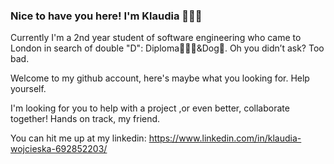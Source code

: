 ### Nice to have you here! I'm Klaudia 🧝🏻‍♀️

Currently I'm a 2nd year student of software engineering who came to London in search of double "D": Diploma👩🏼‍🎓&Dog🐶. Oh you didn’t ask? Too bad.

Welcome to my github account, here's maybe what you looking for. Help yourself.

I'm looking for you to help with a project ,or even better, collaborate together! Hands on track, my friend.

You can hit me up at my linkedin: https://www.linkedin.com/in/klaudia-wojcieska-692852203/ 



<!--
**claudmiine/claudmiine** is a ✨ _special_ ✨ repository because its `README.md` (this file) appears on your GitHub profile.

Here are some ideas to get you started:

- 🔭 I’m currently working on ...
- 🌱 I’m currently learning ...
- 👯 I’m looking to collaborate on ...
- 🤔 I’m looking for help with ...
- 💬 Ask me about ...
- 📫 How to reach me: ...
- 😄 Pronouns: ...
- ⚡ Fun fact: ...
-->
